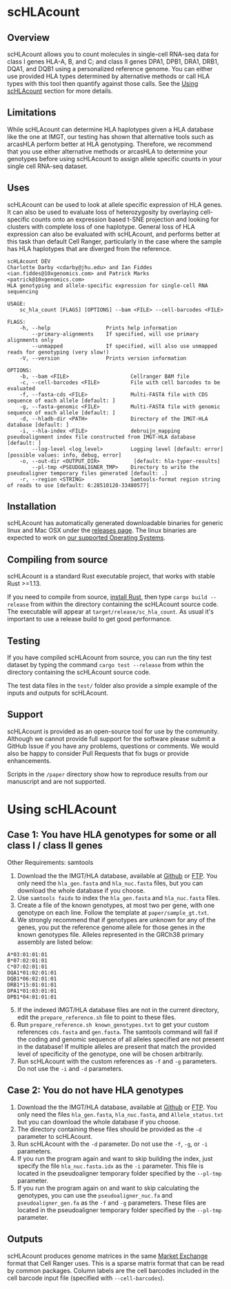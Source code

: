 # scHLAcount

## Overview
scHLAcount allows you to count molecules in single-cell RNA-seq data for class I genes HLA-A, B, and C; and class II genes DPA1, DPB1, DRA1, DRB1, DQA1, and DQB1 using a personalized reference genome. You can either use provided HLA types determined by alternative methods or call HLA types with this tool then quantify against those calls. See the [Using scHLAcount](#using-schlacount) section for more details.

## Limitations
While scHLAcount can determine HLA haplotypes given a HLA database like the one at IMGT, our testing has shown that alternative tools such as arcasHLA perform better at HLA genotyping. Therefore, we recommend that you use either alternative methods or arcasHLA to determine your genotypes before using scHLAcount to assign allele specific counts in your single cell RNA-seq dataset.

## Uses
scHLAcount can be used to look at allele specific expression of HLA genes. It can also be used to evaluate loss of heterozygosity by overlaying cell-specific counts onto an expression based t-SNE projection and looking for clusters with complete loss of one haplotype. General loss of HLA expression can also be evaluated with scHLAcount, and performs better at this task than default Cell Ranger, particularly in the case where the sample has HLA haplotypes that are diverged from the reference.

```
scHLAcount DEV
Charlotte Darby <cdarby@jhu.edu> and Ian Fiddes <ian.fiddes@10xgenomics.com> and Patrick Marks <patrick@10xgenomics.com>
HLA genotyping and allele-specific expression for single-cell RNA sequencing

USAGE:
    sc_hla_count [FLAGS] [OPTIONS] --bam <FILE> --cell-barcodes <FILE>

FLAGS:
    -h, --help                  Prints help information
        --primary-alignments    If specified, will use primary alignments only
        --unmapped              If specified, will also use unmapped reads for genotyping (very slow!)
    -V, --version               Prints version information

OPTIONS:
    -b, --bam <FILE>                    Cellranger BAM file
    -c, --cell-barcodes <FILE>          File with cell barcodes to be evaluated
    -f, --fasta-cds <FILE>              Multi-FASTA file with CDS sequence of each allele [default: ]
    -g, --fasta-genomic <FILE>          Multi-FASTA file with genomic sequence of each allele [default: ]
    -d, --hladb-dir <PATH>              Directory of the IMGT-HLA database [default: ]
    -i, --hla-index <FILE>              debruijn_mapping pseudoalignment index file constructed from IMGT-HLA database [default: ]
        --log-level <log_level>         Logging level [default: error]  [possible values: info, debug, error]
    -o, --out-dir <OUTPUT_DIR>           [default: hla-typer-results]
        --pl-tmp <PSEUDOALIGNER_TMP>    Directory to write the pseudoaligner temporary files generated [default: .]
    -r, --region <STRING>               Samtools-format region string of reads to use [default: 6:28510120-33480577]
```  

## Installation

scHLAcount has automatically generated downloadable binaries for generic linux and Mac OSX under the [releases page](https://github.com/10XGenomics/scHLAcount/releases). The linux binaries are expected to work on [our supported Operating Systems](https://support.10xgenomics.com/os-support). 

## Compiling from source
scHLAcount is a standard Rust executable project, that works with stable Rust >=1.13.

If you need to compile from source, [install Rust](https://www.rust-lang.org/en-US/install.html), then type `cargo build --release` from within the directory containing the scHLAcount source code. The executable will appear at `target/release/sc_hla_count`. As usual it's important to use a release build to get good performance.

## Testing
If you have compiled scHLAcount from source, you can run the tiny test dataset by typing the command `cargo test --release` from wthin the directory containing the scHLAcount source code.

The test data files in the `test/` folder also provide a simple example of the inputs and outputs for scHLAcount.

## Support 

scHLAcount is provided as an open-source tool for use by the community. Although we cannot provide full support for the software please submit a GitHub Issue if you have any problems, questions or comments. We would also be happy to consider Pull Requests that fix bugs or provide enhancements.

Scripts in the `/paper` directory show how to reproduce results from our manuscript and are not supported.

# Using scHLAcount

## Case 1: You have HLA genotypes for some or all class I / class II genes

Other Requirements: samtools  

1. Download the the IMGT/HLA database, available at [Github](https://github.com/ANHIG/IMGTHLA) or [FTP](ftp://ftp.ebi.ac.uk/pub/databases/ipd/imgt/hla/). You only need the `hla_gen.fasta` and `hla_nuc.fasta` files, but you can download the whole database if you choose.
2. Use `samtools faidx` to index the `hla_gen.fasta` and `hla_nuc.fasta` files. 
3. Create a file of the known genotypes, at most two per gene, with one genotype on each line. Follow the template at `paper/sample_gt.txt`. 
4. We strongly recommend that if genotypes are unknown for any of the genes, you put the reference genome allele for those genes in the known genotypes file. Alleles represented in the GRCh38 primary assembly are listed below:
```
A*03:01:01:01
B*07:02:01:01
C*07:02:01:01
DQA1*01:02:01:01
DQB1*06:02:01:01
DRB1*15:01:01:01
DPA1*01:03:01:01
DPB1*04:01:01:01
```
5. If the indexed IMGT/HLA database files are not in the current directory, edit the `prepare_reference.sh` file to point to these files.
6. Run `prepare_reference.sh known_genotypes.txt` to get your custom references `cds.fasta` and `gen.fasta`. The samtools command will fail if the coding and genomic sequence of all alleles specified are not present in the database! If multiple alleles are present that match the provided level of specificity of the genotype, one will be chosen arbitrarily.
7. Run scHLAcount with the custom references as `-f` and `-g` parameters. Do not use the `-i` and `-d` parameters.


## Case 2: You do not have HLA genotypes

1. Download the the IMGT/HLA database, available at [Github](https://github.com/ANHIG/IMGTHLA) or [FTP](ftp://ftp.ebi.ac.uk/pub/databases/ipd/imgt/hla/). You only need the files `hla_gen.fasta`, `hla_nuc.fasta`, and `Allele_status.txt` but you can download the whole database if you choose.
2. The directory containing these files should be provided as the `-d` parameter to scHLAcount.
3. Run scHLAcount with the `-d` parameter. Do not use the `-f`, `-g`, or `-i` parameters.
4. If you run the program again and want to skip building the index, just specify the file `hla_nuc.fasta.idx` as the `-i` parameter. This file is located in the pseudoaligner temporary folder specified by the `--pl-tmp` parameter.
5. If you run the program again on and want to skip calculating the genotypes, you can use the `pseudoaligner_nuc.fa` and `pseudoaligner_gen.fa` as the `-f` and `-g` parameters. These files are located in the pseudoaligner temporary folder specified by the `--pl-tmp` parameter.

## Outputs
scHLAcount produces genome matrices in the same [Market Exchange](https://support.10xgenomics.com/single-cell-gene-expression/software/pipelines/latest/output/matrices) format that Cell Ranger uses. This is a sparse matrix format that can be read by common packages. Column labels are the cell barcodes included in the cell barcode input file (specified with `--cell-barcodes`).
